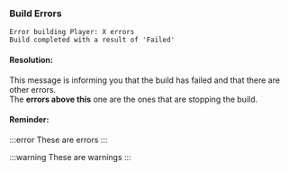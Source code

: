 ### Build Errors
```
Error building Player: X errors
Build completed with a result of 'Failed'
```
#### Resolution: 

This message is informing you that the build has failed and that there are other errors.  
The **errors above this** one are the ones that are stopping the build.  

#### Reminder:

:::error
These are errors
:::

:::warning
These are warnings
:::
